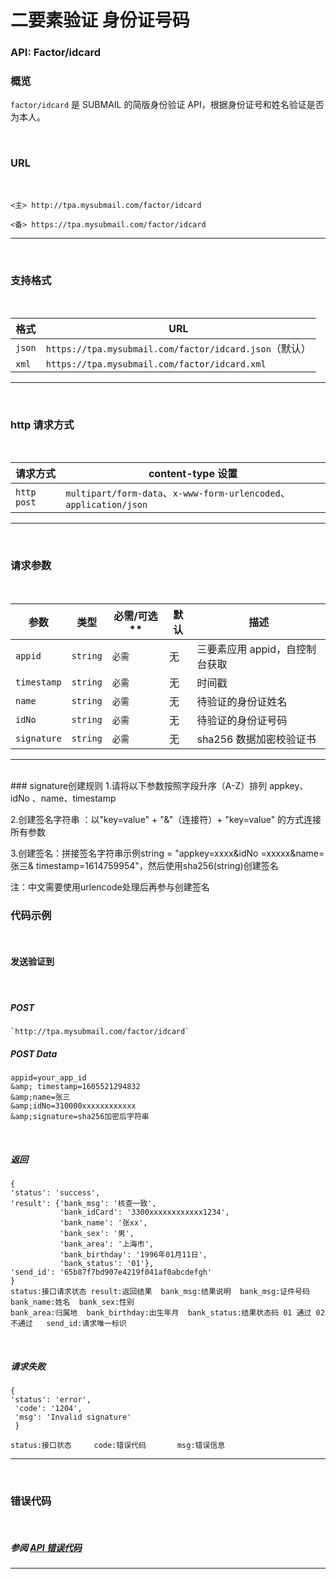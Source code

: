 # 二要素验证 身份证号码
### API: Factor/idcard
### **概览**
`factor/idcard` 是 SUBMAIL 的简版身份验证 API，根据身份证号和姓名验证是否为本人。

 <br />

### **URL**

 <br />

`<主> http://tpa.mysubmail.com/factor/idcard`

`<备> https://tpa.mysubmail.com/factor/idcard`

------

 <br />

### **支持格式**

 <br />

| **格式** | **URL**                                                |
| -------- | ------------------------------------------------------ |
| `json`   | `https://tpa.mysubmail.com/factor/idcard.json`（默认） |
| `xml`    | `https://tpa.mysubmail.com/factor/idcard.xml`          |

------

 <br />

### **http 请求方式**

 <br />

| **请求方式** | content-type 设置                                            |
| ------------ | ------------------------------------------------------------ |
| `http post`  | `multipart/form-data`、`x-www-form-urlencoded`、`application/json` |

------

 <br />

### **请求参数**

 <br />

| **参数**    | **类型** | **必需**/可选** | **默认** | **描述**                       |
| ----------- | -------- | --------------- | -------- | ------------------------------ |
| `appid`     | `string` | `必需`          | 无       | 三要素应用 appid，自控制台获取 |
| `timestamp` | `string` | `必需`          | 无       | 时间戳                         |
| `name`      | `string` | `必需`          | 无       | 待验证的身份证姓名             |
| `idNo`      | `string` | `必需`          | 无       | 待验证的身份证号码             |
| `signature` | `string` | `必需`          | 无       | sha256 数据加密校验证书        |
------

 <br />
### signature创建规则
1.请将以下参数按照字段升序（A-Z）排列
   appkey、idNo 、name、timestamp

2.创建签名字符串 ：以"key=value"&nbsp;+&nbsp;"&amp;"（连接符）+&nbsp;"key=value"&nbsp;的方式连接所有参数

3.创建签名：拼接签名字符串示例string = "appkey=xxxx&amp;idNo =xxxxx&amp;name=张三&amp; timestamp=1614759954"，然后使用sha256(string)创建签名

注：中文需要使用urlencode处理后再参与创建签名

###  **代码示例**

 <br />

#### 发送验证到

 <br />

##### POST

	`http://tpa.mysubmail.com/factor/idcard`



##### POST Data
```
appid=your_app_id
&amp; timestamp=1605521294832
&amp;name=张三
&amp;idNo=310000xxxxxxxxxxxx
&amp;signature=sha256加密后字符串
```
 <br />

##### 返回

```
{
'status': 'success',
'result': {'bank_msg': '核查一致',
		   'bank_idCard': '3300xxxxxxxxxxxx1234',
		   'bank_name': '张xx',
		   'bank_sex': '男',
		   'bank_area': '上海市',
		   'bank_birthday': '1996年01月11日',
		   'bank_status': '01'},
'send_id': '65b87f7bd907e4219f041af0abcdefgh'
}
status:接口请求状态 result:返回结果  bank_msg:结果说明  bank_msg:证件号码  bank_name:姓名  bank_sex:性别
bank_area:归属地  bank_birthday:出生年月  bank_status:结果状态码 01 通过 02 不通过   send_id:请求唯一标识
```

 <br />

##### 请求失败

```
{
'status': 'error',
 'code': '1204',
 'msg': 'Invalid signature'
 }

status:接口状态		code:错误代码		msg:错误信息
```

------

 <br />

### **错误代码**

 <br />

##### 参阅 [API 错误代码](https://www.mysubmail.com/documents/D5IFc4)



------
